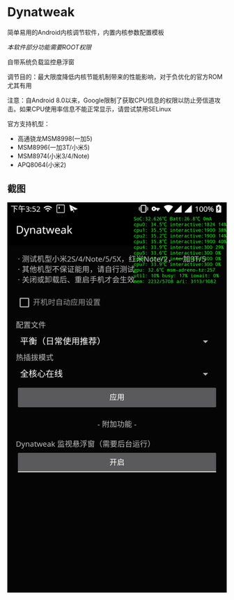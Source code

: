 # Dynatweak

简单易用的Android内核调节软件，内置内核参数配置模板

*本软件部分功能需要ROOT权限*

自带系统负载监控悬浮窗

调节目的：最大限度降低内核节能机制带来的性能影响，对于负优化的官方ROM尤其有用

注意：自Android 8.0以来，Google限制了获取CPU信息的权限以防止旁信道攻击。如果CPU使用率信息不能正常显示，请尝试禁用SELinux

官方支持机型：
+ 高通骁龙MSM8998(一加5)
+ MSM8996(一加3T/小米5)
+ MSM8974(小米3/4/Note)
+ APQ8064(小米2)

## 截图
![screenshot](screenshot.png)
